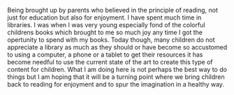 Being brought up by parents who believed in the principle of reading, not just for education but also for enjoyment. I have spent much time in libraries. I was when I was very young especially fond of the colorful childrens books which brought to me so much joy any time I got the opertunity to spend with my books. Today though, many children do not appreciate a library as much as they should or have become so accustomed to using a computer, a phone or a tablet to get their resources it has become needful to use the current state of the art to create this type of content for children. What I am doing here is not perhaps the best way to do things but I am hoping that it will be a turning point where we bring children back to reading for enjoyment and to spur the imagination in a healthy way.